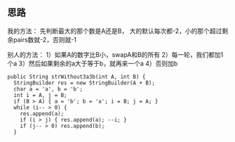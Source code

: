 ## 思路

我的方法：
先判断最大的那个数是A还是B，
大的默认每次都-2，小的那个超过剩余pairs数就-2，否则就-1

别人的方法：
1）如果A的数字比B小，swapA和B的所有
2）每一轮，我们都加1个a
3）然后如果剩余的a大于等于b，就再来一个a
4）否则加b

```
public String strWithout3a3b(int A, int B) {
  StringBuilder res = new StringBuilder(A + B);
  char a = 'a', b = 'b';
  int i = A, j = B;
  if (B > A) { a = 'b'; b = 'a'; i = B; j = A; }
  while (i-- > 0) {
    res.append(a);
    if (i > j) { res.append(a); --i; }
    if (j-- > 0) res.append(b);
  }
```